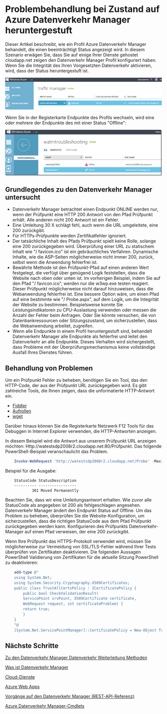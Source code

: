 <properties
    pageTitle="Problembehandlung bei heruntergestuft Status auf Azure Datenverkehr-Manager"
    description="Behebung von Profilen Datenverkehr-Managers, wenn es als zeigt heruntergestuft Status."
    services="traffic-manager"
    documentationCenter=""
    authors="sdwheeler"
    manager="carmonm"
    editor=""
/>
<tags
    ms.service="traffic-manager"
    ms.devlang="na"
    ms.topic="article"
    ms.tgt_pltfrm="na"
    ms.workload="infrastructure-services"
    ms.date="10/11/2016"
    ms.author="sewhee"
/>

# <a name="troubleshooting-degraded-state-on-azure-traffic-manager"></a>Problembehandlung bei Zustand auf Azure Datenverkehr Manager heruntergestuft

Dieser Artikel beschreibt, wie ein Profil Azure Datenverkehr Manager behandelt, die einen beeinträchtigt Status angezeigt wird. In diesem Szenario erwägen Sie, dass Sie auf einige Ihrer Dienste gehostet cloudapp.net zeigen den Datenverkehr Manager Profil konfiguriert haben. Wenn Sie die Integrität des Ihren Vorgesetzten Datenverkehr aktivieren, wird, dass der Status heruntergestuft ist.

![beeinträchtigt Zustand](./media/traffic-manager-troubleshooting-degraded/traffic-manager-degraded.png)

Wenn Sie in der Registerkarte Endpunkte des Profils wechseln, wird eine oder mehrere der Endpunkte des mit einer Status "Offline":

![Offline](./media/traffic-manager-troubleshooting-degraded/traffic-manager-offline.png)

## <a name="understanding-traffic-manager-probes"></a>Grundlegendes zu den Datenverkehr Manager untersucht

- Datenverkehr Manager betrachtet einen Endpunkt ONLINE werden nur, wenn der Prüfpunkt eine HTTP 200 Antwort von den Pfad Prüfpunkt erhält. Alle anderen nicht 200 Antwort ist ein Fehler.
- Eine Umleitung 30 X schlägt fehl, auch wenn die URL umgeleitete, eine 200 zurückgibt.
- Für HTTPs-Prüfpunkte werden Zertifikatfehler ignoriert.
- Der tatsächliche Inhalt des Pfads Prüfpunkt spielt keine Rolle, solange eine 200 zurückgegeben wird. Überprüfung einer URL zu statischem Inhalt wie "/ favicon.ico" ist ein gebräuchliches Verfahren. Dynamische Inhalte, wie die ASP-Seiten möglicherweise nicht immer 200, zurück, selbst wenn die Anwendung fehlerfrei ist.
- Bewährte Methode ist den Prüfpunkt-Pfad auf einen anderen Wert festgelegt, die verfügt über genügend Logik feststellen, dass die Website nach oben oder unten ist. Im vorherigen Beispiel, indem Sie auf den Pfad "/ favicon.ico", werden nur die w3wp.exe testen reagiert. Dieser Prüfpunkt möglicherweise nicht darauf hinzuweisen, dass die Webanwendung fehlerfrei ist. Eine bessere Option wäre, um einen Pfad auf eine bestimmte wie "/ Probe.aspx", auf dem Logik, um die Integrität der Website zu bestimmen. Beispielsweise konnte Sie Leistungsindikatoren zu CPU-Auslastung verwenden oder messen die Anzahl der Fehler beim Anfragen. Oder Sie könnte versuchen, die von Datenbankressourcen oder Sitzungszustand, um sicherzustellen, dass die Webanwendung arbeitet, zugreifen.
- Wenn alle Endpunkte in einem Profil heruntergestuft sind, behandelt Datenverkehr Manager alle Endpunkte als fehlerfrei und leitet den Datenverkehr an alle Endpunkte. Dieses Verhalten wird sichergestellt, dass Probleme mit der Überprüfungsmechanismus keine vollständige Ausfall Ihres Dienstes führen.

## <a name="troubleshooting"></a>Behandlung von Problemen

Um ein Prüfpunkt Fehler zu beheben, benötigen Sie ein Tool, das den HTTP-Code, der aus der Prüfpunkt URL zurückgegeben wird. Es gibt zahlreiche Tools, die Ihnen zeigen, dass die unformatierte HTTP-Antwort ein.

* [Fiddler](http://www.telerik.com/fiddler)
* [Aufrollen](https://curl.haxx.se/)
* [wget](http://gnuwin32.sourceforge.net/packages/wget.htm)

Darüber hinaus können Sie die Registerkarte Netzwerk F12 Tools für das Debuggen in Internet Explorer verwenden, die HTTP-Antworten anzeigen.

In diesem Beispiel wird die Antwort aus unserem Prüfpunkt URL anzeigen möchten: Http://watestsdp2008r2.cloudapp.net:80/Prüfpunkt. Das folgende PowerShell-Beispiel veranschaulicht das Problem.

```powershell
    Invoke-WebRequest 'http://watestsdp2008r2.cloudapp.net/Probe' -MaximumRedirection 0 -ErrorAction SilentlyContinue | Select-Object StatusCode,StatusDescription
```

Beispiel für die Ausgabe:

```text
    StatusCode StatusDescription
    ---------- -----------------
            301 Moved Permanently
```

Beachten Sie, dass wir eine Umleitungsantwort erhalten. Wie zuvor alle StatusCode als angegeben ist 200 als fehlgeschlagen angesehen. Datenverkehr Manager ändert den Endpunkt Status auf Offline. Um das Problem zu beheben, überprüfen Sie die Website-Konfiguration, um sicherzustellen, dass die richtigen StatusCode aus dem Pfad Prüfpunkt zurückgegeben werden kann. Konfigurieren des Prüfpunkts Datenverkehr-Manager auf einen Pfad verweisen, der eine 200 zurückgibt.

Wenn Ihre Prüfpunkt das HTTPS-Protokoll verwendet wird, müssen Sie möglicherweise zur Vermeidung von SSL/TLS-Fehler während Ihrer Tests überprüfen von Zertifikaten deaktivieren. Die folgenden Aussagen PowerShell Validierung von Zertifikaten für die aktuelle Sitzung PowerShell zu deaktivieren:

```powershell
    add-type @"
    using System.Net;
    using System.Security.Cryptography.X509Certificates;
    public class TrustAllCertsPolicy : ICertificatePolicy {
        public bool CheckValidationResult(
        ServicePoint srvPoint, X509Certificate certificate,
        WebRequest request, int certificateProblem) {
        return true;
        }
    }
    "@
    [System.Net.ServicePointManager]::CertificatePolicy = New-Object TrustAllCertsPolicy
```

## <a name="next-steps"></a>Nächste Schritte

[Zu den Datenverkehr Manager Datenverkehr Weiterleitung Methoden](traffic-manager-routing-methods.md)

[Was ist Datenverkehr Manager](traffic-manager-overview.md)

[Cloud-Dienste](http://go.microsoft.com/fwlink/?LinkId=314074)

[Azure Web Apps](https://azure.microsoft.com/documentation/services/app-service/web/)

[Vorgänge auf den Datenverkehr Manager (REST-API-Referenz)](http://go.microsoft.com/fwlink/?LinkId=313584)

[Azure Datenverkehr Manager-Cmdlets][1]

[1]: https://msdn.microsoft.com/library/mt125941(v=azure.200).aspx
